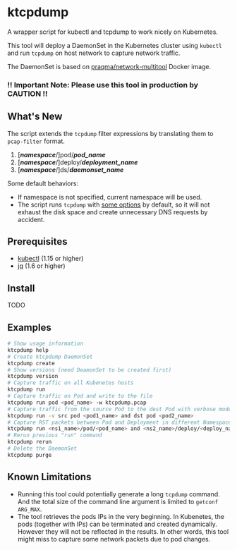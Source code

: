 # ktcpdump
A wrapper script for kubectl and tcpdump to work nicely on Kubernetes.

This tool will deploy a DaemonSet in the Kubernetes cluster using `kubectl` and run `tcpdump` on host network to capture network traffic.

The DaemonSet is based on [praqma/network-multitool](https://github.com/Praqma/Network-MultiTool) Docker image.

### !! Important Note: Please use this tool in production by **CAUTION** !!

## What's New
The script extends the `tcpdump` filter expressions by translating them to `pcap-filter` format.
1. [***namespace***/]pod/***pod_name***
2. [***namespace***/]deploy/***deployment_name***
3. [***namespace***/]ds/***daemonset_name***

Some default behaviors:
* If namespace is not specified, current namespace will be used.
* The script runs `tcpdump` with [some options](https://github.com/PandaXass/ktcpdump/blob/ebcdab4e534f301a344237dff5427323581faf32/ktcpdump#L82) by default, so it will not exhaust the disk space and create unnecessary DNS requests by accident.

## Prerequisites
* [kubectl](https://kubernetes.io/docs/tasks/tools/install-kubectl/) (1.15 or higher)
* [jq](https://stedolan.github.io/jq/) (1.6 or higher)

## Install
TODO

## Examples

```bash
# Show usage information
ktcpdump help
# Create ktcpdump DaemonSet
ktcpdump create
# Show versions (need DeamonSet to be created first)
ktcpdump version
# Capture traffic on all Kubenetes hosts
ktcpdump run
# Capture traffic on Pod and write to the file
ktcpdump run pod <pod_name> -w ktcpdump.pcap
# Capture traffic from the source Pod to the dest Pod with verbose mode
ktcpdump run -v src pod <pod1_name> and dst pod <pod2_name>
# Capture RST packets between Pod and Deployment in different Namespaces
ktcpdump run <ns1_name>/pod/<pod_name> and <ns2_name>/deploy/<deploy_name> and 'tcp[tcpflags] & tcp-rst != 0'
# Rerun previous "run" command
ktcpdump rerun
# Delete the DaemonSet
ktcpdump purge
```

## Known Limitations
* Running this tool could potentially generate a long `tcpdump` command. And the total size of the command line argument is limited to `getconf ARG_MAX`.
* The tool retrieves the pods IPs in the very beginning. In Kubenetes, the pods (together with IPs) can be terminated and created dynamically. However they will not be reflected in the results. In other words, this tool might miss to capture some network packets due to pod changes.
